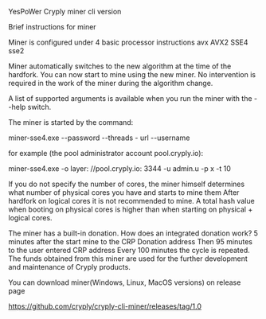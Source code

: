 YesPoWer Cryply miner
cli version

Brief instructions for miner

Miner is configured under 4 basic processor instructions
avx
AVX2
SSE4
sse2

Miner automatically switches to the new algorithm at the time of the hardfork.
You can now start to mine using the new miner.
No intervention is required in the work of the miner during the algorithm change.

A list of supported arguments is available when you run the miner with the --help switch.

The miner is started by the command:

miner-sse4.exe --password <PASSWORD> --threads <THREADS> - url <URL> --username <USER>
  
for example (the pool administrator account pool.cryply.io):

miner-sse4.exe -o layer: //pool.cryply.io: 3344 -u admin.u -p x -t 10

If you do not specify the number of cores, the miner himself determines what number of physical cores you have and starts to mine them
After hardfork on logical cores it is not recommended to mine.
A total hash value when booting on physical cores is higher than when starting on physical + logical cores.

The miner has a built-in donation.
How does an integrated donation work?
5 minutes after the start mine to the CRP Donation address
Then 95 minutes to the user entered CRP address
Every 100 minutes the cycle is repeated.
The funds obtained from this miner are used for the further development and maintenance of Cryply products.

You can download miner(Windows, Linux, MacOS versions) on release page

https://github.com/cryply/cryply-cli-miner/releases/tag/1.0
